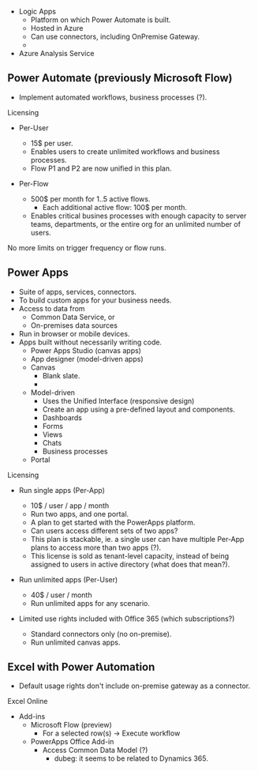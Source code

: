 - Logic Apps
	+ Platform on which Power Automate is built.
	+ Hosted in Azure
	+ Can use connectors, including OnPremise Gateway.
	+ 
- Azure Analysis Service


## Power Automate (previously Microsoft Flow)
- Implement automated workflows, business processes (?).


Licensing

- Per-User
	+ 15$ per user.
	+ Enables users to create unlimited workflows and business processes.
	+ Flow P1 and P2 are now unified in this plan.

- Per-Flow
	+ 500$ per month for 1..5 active flows.
		- Each additional active flow: 100$ per month.
	+ Enables critical busines processes with enough capacity to server teams, departments, or the entire org for an unlimited number of users.

No more limits on trigger frequency or flow runs.



## Power Apps
- Suite of apps, services, connectors.
- To build custom apps for your business needs.
- Access to data from 
	+ Common Data Service, or
	+ On-premises data sources
- Run in browser or mobile devices.
- Apps built without necessarily writing code.
	- Power Apps Studio (canvas apps)
	- App designer (model-driven apps)
	+ Canvas
		- Blank slate.
		- 
	+ Model-driven
		* Uses the Unified Interface (responsive design)
		* Create an app using a pre-defined layout and components.
		- Dashboards
		- Forms
		- Views 
		- Chats
		- Business processes
	+ Portal


Licensing

- Run single apps  (Per-App)
	+ 10$ / user / app / month
	+ Run two apps, and one portal.
	* A plan to get started with the PowerApps platform.
	* Can users access different sets of two apps?
	* This plan is stackable, ie. a single user can have multiple Per-App plans to access more than two apps (?).
	* This license is sold as tenant-level capacity, instead of being assigned to users in active directory (what does that mean?).

- Run unlimited apps (Per-User)
	+ 40$ / user / month
	+ Run unlimited apps for any scenario.

- Limited use rights included with Office 365 (which subscriptions?)
	+ Standard connectors only (no on-premise).
	+ Run unlimited canvas apps.



## Excel with Power Automation
- Default usage rights don't include on-premise gateway as a connector.

Excel Online
- Add-ins
	+ Microsoft Flow (preview)
		- For a selected row(s) -> Execute workflow
	+ PowerApps Office Add-in
		- Access Common Data Model (?)
			* dubeg: it seems to be related to Dynamics 365.